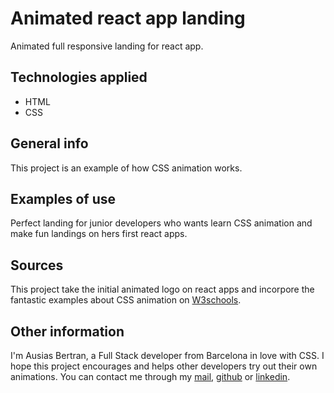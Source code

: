 # Animated react app landing
Animated full responsive landing for react app.

## Technologies applied
* HTML
* CSS

## General info
This project is an example of how CSS animation works.

## Examples of use
Perfect landing for junior developers who wants learn CSS animation and make fun landings on hers first react apps.

## Sources
This project take the initial animated logo on react apps and incorpore the fantastic examples about CSS animation on [W3schools](https://www.w3schools.com/css/css3_animations.asp).

## Other information
I'm Ausias Bertran, a Full Stack developer from Barcelona in love with CSS. I hope this project encourages and helps other developers try out their own animations.
You can contact me through my [mail](ausias.bertran@gmail.com), [github](https://github.com/ulldecorb) or [linkedin](https://www.linkedin.com/in/ausias-bertran-23137320b/).
